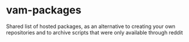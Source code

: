# vam-packages
Shared list of hosted packages, as an alternative to creating your own repositories and to archive scripts that were only available through reddit
